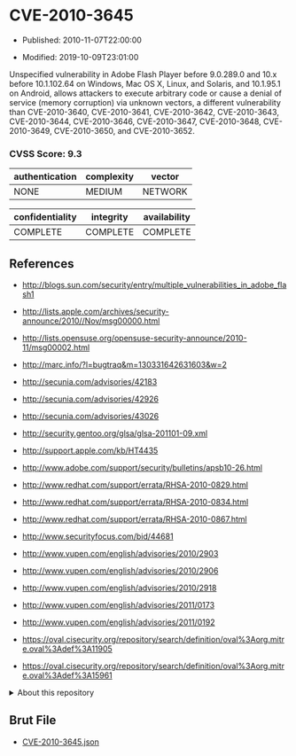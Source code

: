 # CVE-2010-3645

- Published: 2010-11-07T22:00:00

- Modified: 2019-10-09T23:01:00

Unspecified vulnerability in Adobe Flash Player before 9.0.289.0 and 10.x before 10.1.102.64 on Windows, Mac OS X, Linux, and Solaris, and 10.1.95.1 on Android, allows attackers to execute arbitrary code or cause a denial of service (memory corruption) via unknown vectors, a different vulnerability than CVE-2010-3640, CVE-2010-3641, CVE-2010-3642, CVE-2010-3643, CVE-2010-3644, CVE-2010-3646, CVE-2010-3647, CVE-2010-3648, CVE-2010-3649, CVE-2010-3650, and CVE-2010-3652.

### CVSS Score: **9.3**

| authentication | complexity | vector |
| --- | --- | --- |
| NONE | MEDIUM | NETWORK |

| confidentiality | integrity | availability |
| --- | --- | --- |
| COMPLETE | COMPLETE | COMPLETE |

## References

* http://blogs.sun.com/security/entry/multiple_vulnerabilities_in_adobe_flash1

* http://lists.apple.com/archives/security-announce/2010//Nov/msg00000.html

* http://lists.opensuse.org/opensuse-security-announce/2010-11/msg00002.html

* http://marc.info/?l=bugtraq&m=130331642631603&w=2

* http://secunia.com/advisories/42183

* http://secunia.com/advisories/42926

* http://secunia.com/advisories/43026

* http://security.gentoo.org/glsa/glsa-201101-09.xml

* http://support.apple.com/kb/HT4435

* http://www.adobe.com/support/security/bulletins/apsb10-26.html

* http://www.redhat.com/support/errata/RHSA-2010-0829.html

* http://www.redhat.com/support/errata/RHSA-2010-0834.html

* http://www.redhat.com/support/errata/RHSA-2010-0867.html

* http://www.securityfocus.com/bid/44681

* http://www.vupen.com/english/advisories/2010/2903

* http://www.vupen.com/english/advisories/2010/2906

* http://www.vupen.com/english/advisories/2010/2918

* http://www.vupen.com/english/advisories/2011/0173

* http://www.vupen.com/english/advisories/2011/0192

* https://oval.cisecurity.org/repository/search/definition/oval%3Aorg.mitre.oval%3Adef%3A11905

* https://oval.cisecurity.org/repository/search/definition/oval%3Aorg.mitre.oval%3Adef%3A15961

<details>
<summary>About this repository</summary> 

  This repository is part of the project [Live Hack CVE](https://github.com/Live-Hack-CVE). Main website can be found [www.live-hack.org](https://www.live-hack.org) 
  
  Made by [Sn0wAlice](https://github.com/Sn0wAlice) for the people that care about security and need to have a feed of the latest CVEs. Hope you enjoy it, don't forget to star the repo and follow me on [Twitter](https://twitter.com/Sn0wAlice) and [Github](https://github.com/Sn0wAlice). And that is my [personnal website](https://www.alice-snow.me/)

  - [Home Page](https://github.com/Live-Hack-CVE)
  - [Framework](https://github.com/Live-Hack-CVE/cve-framework)
  - [CVE database](https://github.com/Live-Hack-CVE/full_database)
  - [Changelog](https://github.com/Live-Hack-CVE/Changelog)
</details>

## Brut File

* [CVE-2010-3645.json](https://raw.githubusercontent.com/Live-Hack-CVE/full_database/main/cves/2010/CVE-2010-3645.json)

